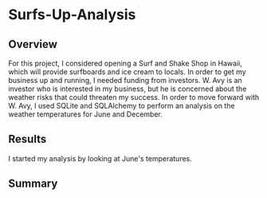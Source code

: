 # Surfs-Up-Analysis

## Overview
For this project, I considered opening a Surf and Shake Shop in Hawaii, which will provide surfboards and ice cream to locals. In order to get my business up and running, I needed funding from investors. W. Avy is an investor who is interested in my business, but he is concerned about the weather risks that could threaten my success. In order to move forward with W. Avy, I used SQLite and SQLAlchemy to perform an analysis on the weather temperatures for June and December. 

## Results

I started my analysis by looking at June's temperatures.




## Summary
